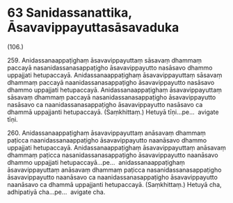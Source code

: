 

# 63 Sanidassanattika, Āsavavippayuttasāsavaduka


(106.)

259\. Anidassanaappaṭighaṃ āsavavippayuttaṃ sāsavaṃ dhammaṃ paccayā nasanidassanasappaṭigho āsavavippayutto nasāsavo dhammo uppajjati hetupaccayā. Anidassanaappaṭighaṃ āsavavippayuttaṃ sāsavaṃ dhammaṃ paccayā naanidassanasappaṭigho āsavavippayutto nasāsavo dhammo uppajjati hetupaccayā. Anidassanaappaṭighaṃ āsavavippayuttaṃ sāsavaṃ dhammaṃ paccayā nasanidassanasappaṭigho āsavavippayutto nasāsavo ca naanidassanasappaṭigho āsavavippayutto nasāsavo ca dhammā uppajjanti hetupaccayā. (Saṃkhittaṃ.) Hetuyā tīṇi…pe…  avigate tīṇi.

260\. Anidassanaappaṭighaṃ āsavavippayuttaṃ anāsavaṃ dhammaṃ paṭicca naanidassanaappaṭigho āsavavippayutto naanāsavo dhammo uppajjati hetupaccayā. Anidassanaappaṭighaṃ āsavavippayuttaṃ anāsavaṃ dhammaṃ paṭicca nasanidassanasappaṭigho āsavavippayutto naanāsavo dhammo uppajjati hetupaccayā…pe…  anidassanaappaṭighaṃ āsavavippayuttaṃ anāsavaṃ dhammaṃ paṭicca nasanidassanasappaṭigho āsavavippayutto naanāsavo ca naanidassanasappaṭigho āsavavippayutto naanāsavo ca dhammā uppajjanti hetupaccayā. (Saṃkhittaṃ.) Hetuyā cha, adhipatiyā cha…pe…  avigate cha.



